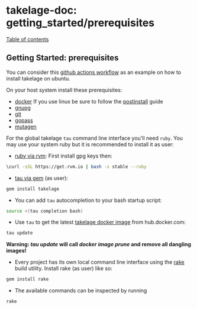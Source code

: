 # takelage-doc: getting_started/prerequisites

[Table of contents](../../README.md)

## Getting Started: prerequisites

You can consider this 
[github actions workflow](https://github.com/takelwerk/takelage-dev/blob/main/.github/workflows/build_test_project_nightly.yml)
as an example on how to install takelage on ubuntu.

On your host system install these prerequisites:
- [docker](https://docs.docker.com/get-docker/)
  If you use linux be sure to follow the
  [postinstall](https://docs.docker.com/engine/install/linux-postinstall/)
  guide
- [gnupg](https://gnupg.org/)
- [git](https://git-scm.com)
- [gopass](https://www.gopass.pw)
- [mutagen](https://mutagen.io/)

For the global takelage `tau` command line interface you'll need `ruby`.
You may use your system ruby but it is recommended to install it as user:
- [ruby via rvm](https://rvm.io): First install gpg keys then:
```bash
\curl -sSL https://get.rvm.io | bash -s stable --ruby
```
- [tau via gem](https://github.com/takelwerk/takelage-cli) (as user):
```bash
gem install takelage
```
- You can add `tau` autocompletion to your bash startup script:
```bash
source <(tau completion bash)
```
- Use `tau` to get the latest
  [takelage docker image](https://hub.docker.com/r/takelwerk/takelage)
  from hub.docker.com:
```bash
tau update
```
**Warning: *tau update* will call *docker image prune* and remove all dangling images!**
- Every project has its own local command line interface using the
  [rake](https://github.com/ruby/rake) build utility.
  Install rake (as user) like so:
```bash
gem install rake
```
-  The available commands can be inspected by running
```bash
rake
```
